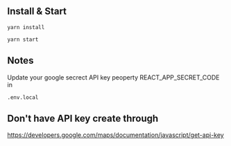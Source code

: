 ## Install & Start

```shell
yarn install
```

```shell
yarn start
```
## Notes

Update your google secrect API key peoperty REACT_APP_SECRET_CODE in

```shell
.env.local
```

## Don't have API key create through
https://developers.google.com/maps/documentation/javascript/get-api-key

